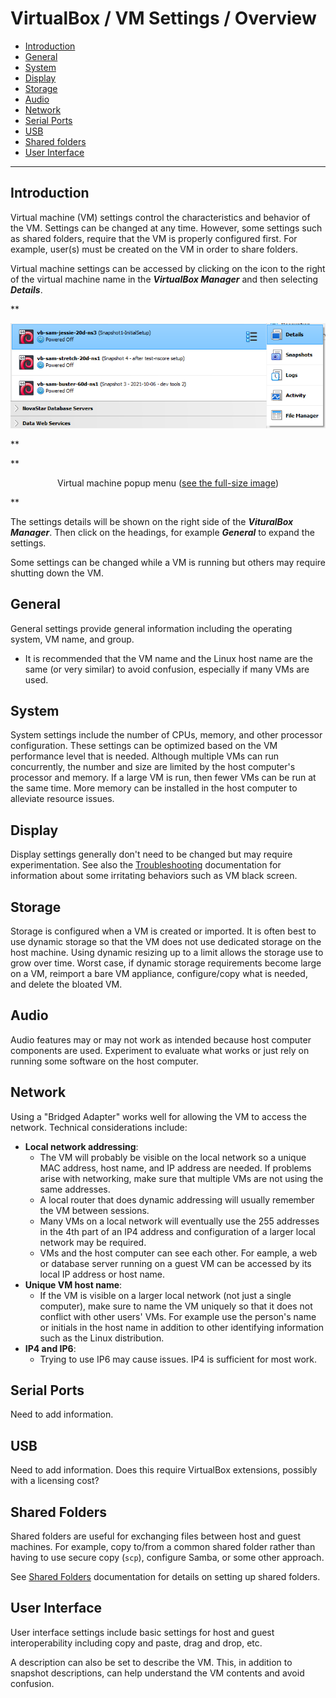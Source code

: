 # VirtualBox / VM Settings / Overview #

*   [Introduction](#introduction)
*   [General](#general)
*   [System](#system)
*   [Display](#display)
*   [Storage](#storage)
*   [Audio](#audio)
*   [Network](#network)
*   [Serial Ports](#serial-ports)
*   [USB](#usb)
*   [Shared folders](shared-folders/shared-folders.md)
*   [User Interface](#user-interface)

----

## Introduction ##

Virtual machine (VM) settings control the characteristics and behavior of the VM.
Settings can be changed at any time.
However, some settings such as shared folders,
require that the VM is properly configured first.
For example, user(s) must be created on the VM in order to share folders.

Virtual machine settings can be accessed by clicking on the icon to the right of the virtual machine name
in the ***VirtualBox Manager*** and then selecting ***Details***.

**<p style="text-align: center;">
![VM popup menu](vm-popup-menu.png)
</p>**

**<p style="text-align: center;">
Virtual machine popup menu (<a href="../vm-popup-menu.png">see the full-size image</a>)
</p>**

The settings details will be shown on the right side of the ***VituralBox Manager***.
Then click on the headings, for example ***General*** to expand the settings.

Some settings can be changed while a VM is running but others may require shutting down the VM.

## General ##

General settings provide general information including the operating system, VM name, and group.

*   It is recommended that the VM name and the Linux host name are the same (or very similar) to avoid confusion,
    especially if many VMs are used.

## System ##

System settings include the number of CPUs, memory, and other processor configuration.
These settings can be optimized based on the VM performance level that is needed.
Although multiple VMs can run concurrently,
the number and size are limited by the host computer's processor and memory.
If a large VM is run, then fewer VMs can be run at the same time.
More memory can be installed in the host computer to alleviate resource issues.

## Display ##

Display settings generally don't need to be changed but may require experimentation.
See also the [Troubleshooting](../troubleshooting/troubleshooting.md) documentation
for information about some irritating behaviors such as VM black screen.

## Storage ##

Storage is configured when a VM is created or imported.
It is often best to use dynamic storage so that the VM does not use dedicated storage on the host machine.
Using dynamic resizing up to a limit allows the storage use to grow over time.
Worst case, if dynamic storage requirements become large on a VM,
reimport a bare VM appliance, configure/copy what is needed, and delete the bloated VM.

## Audio ##

Audio features may or may not work as intended because host computer components are used.
Experiment to evaluate what works or just rely on running some software on the host computer.

## Network ##

Using a "Bridged Adapter" works well for allowing the VM to access the network.
Technical considerations include:

*   **Local network addressing**:
    +   The VM will probably be visible on the local network so a unique MAC address,
        host name, and IP address are needed.
        If problems arise with networking, make sure that multiple VMs are not using the same addresses.
    +   A local router that does dynamic addressing will usually remember the VM between sessions.
    +   Many VMs on a local network will eventually use the 255 addresses in the 4th part of an IP4 address
        and configuration of a larger local network may be required.
    +   VMs and the host computer can see each other.
        For eample, a web or database server running on a guest VM can be accessed by its local IP address or host name.
*   **Unique VM host name**:
    +   If the VM is visible on a larger local network (not just a single computer),
        make sure to name the VM uniquely so that it does not conflict with other users' VMs.
        For example use the person's name or initials in the host name
        in addition to other identifying information such as the Linux distribution.
*   **IP4 and IP6**:
    +   Trying to use IP6 may cause issues.
        IP4 is sufficient for most work.

## Serial Ports ##

Need to add information.

## USB ##

Need to add information.  Does this require VirtualBox extensions, possibly with a licensing cost?

## Shared Folders ###

Shared folders are useful for exchanging files between host and guest machines.
For example, copy to/from a common shared folder rather than having to use secure copy (`scp`),
configure Samba, or some other approach.

See [Shared Folders](shared-folders/shared-folders.md) documentation for details on setting up shared folders.

## User Interface ##

User interface settings include basic settings for host and guest interoperability including copy and paste,
drag and drop, etc.

A description can also be set to describe the VM.
This, in addition to snapshot descriptions, can help understand the VM contents and avoid confusion.
